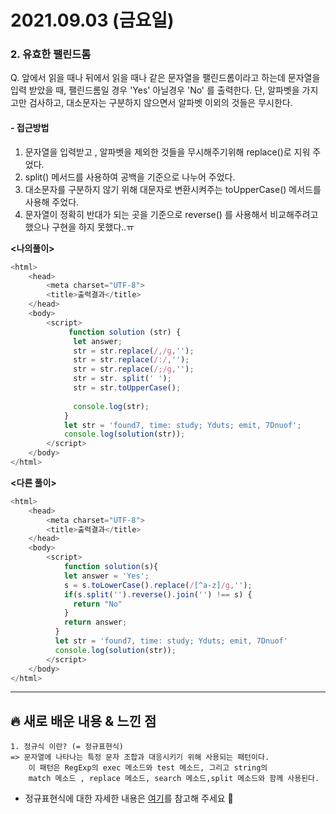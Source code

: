 # 2021.09.03 (금요일)
### **2. 유효한 팰린드롬**

Q. 앞에서 읽을 때나 뒤에서 읽을 때나 같은 문자열을 팰린드롬이라고 하는데 
    문자열을 입력 받았을 때, 팰린드롬일 경우 'Yes' 아닐경우 'No' 를 출력한다.
    단, 알파벳을 가지고만 검사하고, 대소문자는 구분하지 않으면서 알파벳 이외의 것들은 무시한다.

#### -  접근방법
1. 문자열을 입력받고 , 알파벳을 제외한 것들을 무시해주기위해 replace()로 지워 주었다.
2. split() 메서드를 사용하여 공백을 기준으로 나누어 주었다. 
3. 대소문자를 구분하지 않기 위해 대문자로 변환시켜주는 toUpperCase() 메서드를 사용해 주었다.
4. 문자열이 정확히 반대가 되는 곳을 기준으로 reverse() 를 사용해서 비교해주려고 했으나 구현을 하지 못했다..ㅠ

**<나의풀이>**
```javascript
<html>
    <head>
        <meta charset="UTF-8">
        <title>출력결과</title>
    </head>
    <body>
        <script>
             function solution (str) {
              let answer; 
              str = str.replace(/,/g,'');
              str = str.replace(/:/,'');
              str = str.replace(/;/g,'');
              str = str. split(' ');
              str = str.toUpperCase();
              
              console.log(str);
            }
            let str = 'found7, time: study; Yduts; emit, 7Dnuof';
            console.log(solution(str));
        </script>
    </body>
</html>
```

**<다른 풀이>**
```javascript
<html>
    <head>
        <meta charset="UTF-8">
        <title>출력결과</title>
    </head>
    <body>
        <script>
            function solution(s){
            let answer = 'Yes';
            s = s.toLowerCase().replace(/[^a-z]/g,'');
            if(s.split('').reverse().join('') !== s) {
              return "No"
            }
            return answer;
          }
          let str = 'found7, time: study; Yduts; emit, 7Dnuof' 
          console.log(solution(str));
        </script>
    </body>
</html>
```
---
##  **🔥 새로 배운 내용 & 느낀 점**
    1. 정규식 이란? (= 정규표현식)
    => 문자열에 나타나는 특정 문자 조합과 대응시키기 위해 사용되는 패턴이다.
        이 패턴은 RegExp의 exec 메소드와 test 메소드, 그리고 string의 
        match 메소드 , replace 메소드, search 메소드,split 메소드와 함께 사용된다.
        
- 정규표현식에 대한 자세한 내용은 [여기](https://developer.mozilla.org/ko/docs/Web/JavaScript/Guide/Regular_Expressions)를 참고해 주세요 🐶
